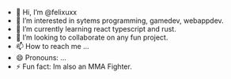 - 👋 Hi, I’m @felixuxx
- 👀 I’m interested in sytems programming, gamedev, webappdev.
- 🌱 I’m currently learning react typescript and rust.
- 💞️ I’m looking to collaborate on any fun project.
- 📫 How to reach me ...
- 😄 Pronouns: ...
- ⚡ Fun fact: Im also an MMA Fighter.

<!---
felixuxx/felixuxx is a ✨ special ✨ repository because its `README.md` (this file) appears on your GitHub profile.
You can click the Preview link to take a look at your changes.
--->
